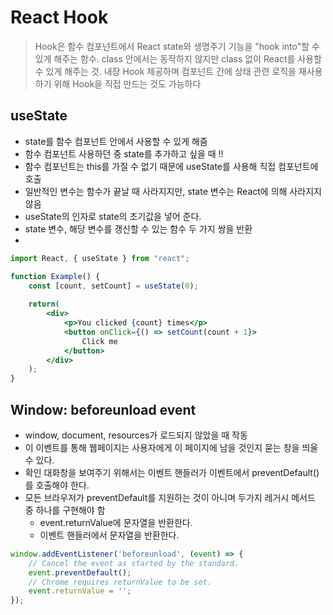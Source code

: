 # React Hook

> Hook은 함수 컴포넌트에서 React state와 생명주기 기능을 "hook into"할 수 있게 해주는 함수.
class 안에서는 동작하지 않지만 class 없이 React를 사용할 수 있게 해주는 것.
내장 Hook 제공하며 컴포넌트 간에 상태 관련 로직을 재사용하기 위해 Hook을 직접 만드는 것도 가능하다

## useState

- state를 함수 컴포넌트 안에서 사용할 수 있게 해줌
- 함수 컴포넌트 사용하던 중 state를 추가하고 싶을 때 !!
- 함수 컴포넌트는 this를 가질 수 없기 때문에 useState를 사용해 직접 컴포넌트에 호출
- 일반적인 변수는 함수가 끝날 때 사라지지만, state 변수는 React에 의해 사라지지 않음
- useState의 인자로 state의 초기값을 넣어 준다.
- state 변수, 해당 변수를 갱신할 수 있는 함수 두 가지 쌍을 반환
- 

```jsx
import React, { useState } from "react";

function Example() {
	const [count, setCount] = useState(0);
	
	return(
		<div>
			<p>You clicked {count} times</p>
			<button onClick={() => setCount(count + 1}>
				Click me
			</button>
		</div>
	);
}
```

## Window: beforeunload event

- window, document, resources가 로드되지 않았을 때 작동
- 이 이벤트를 통해 웹페이지는 사용자에게 이 페이지에 남을 것인지 묻는 창을 띄울 수 있다.
- 확인 대화창을 보여주기 위해서는 이벤트 핸들러가 이벤트에서 preventDefault()를 호출해야 한다.
- 모든 브라우저가 preventDefault를 지원하는 것이 아니며 두가지 레거시 메서드 중 하나를 구현해야 함
    - event.returnValue에 문자열을 반환한다.
    - 이벤트 핸들러에서 문자열을 반환한다.

```jsx
window.addEventListener('beforeunload', (event) => {
	// Cancel the event as started by the standard.
	event.preventDefault();
	// Chrome requires returnValue to be set.
	event.returnValue = '';
});
```
